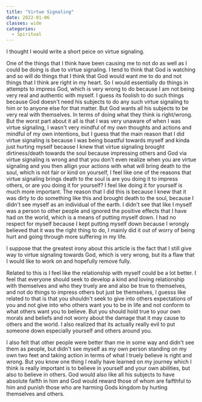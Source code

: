 ```yaml
---
title: "Virtue Signaling"
date: 2022-01-06
classes: wide
categories:
  - Spiritual 
---
```


I thought I would write a short peice on virtue signaling.

One of the things that I think have been causing me to not do as well as I could be doing is due to virtue signaling. I tend to think that God is watching and so will do things that I think that God would want me to do and not things that I think are right in my heart. So I would essentially do things in attempts to impress God, which is very wrong to do because I am not being very real and authentic with myself. I guess its foolish to do such things because God doesn't need his subjects to do any such virtue signaling to him or to anyone else for that matter. But God wants all his subjects to be very real with themselves. In terms of doing what they think is right/wrong. But the worst part about it all is that I was very unaware of when I was virtue signaling, I wasn't very mindful of my own thoughts and actions and mindful of my own intentions, but I guess that the main reason that I did virtue signaling is because I was being boastful towards myself and kinda just hurting myself because I knew that virtue signaling brought dirtiness/death towards the soul because impressing others and God via virtue signaling is wrong and that you don't even realize when you are virtue signaling and you then allign your actions with what will bring death to the soul, which is not fair or kind on yourself, I feel like one of the reasons that virtue signaling brings death to the soul is are you doing it to impress others, or are you doing it for yourself? I feel like doing it for yourself is much more important. The reason that I did this is because I knew that it was dirty to do something like this and brought death to the soul, because I didn't see myself as an individual of the earth. I didn't see that like I myself was a person to other people and ignored the positive effects that I have had on the world, which is a means of putting myself down. I had no respect for myself because I kept putting myself down because I wrongly believed that it was the right thing to do, I mainly did it out of worry of being hurt and going through more suffering in my life.

I suppose that the greatest irony about this article is the fact that I still give way to virtue signaling towards God, which is very wrong, but its a flaw that I would like to work on and hopefully remove fully. 

Related to this is I feel like the relationship with myself could be a lot better. I feel that everyone should seek to develop a kind and loving relationship with themselves and who they truely are and also be true to themselves, and not do things to impress others but just be themselves, I guesss like related to that is that you shouldn't seek to give into others expectations of you and not give into who others want you to be in life and not conform to what others want you to believe. But you should hold true to your own morals and beliefs and not worry about the damage that it may cause to others and the world. I also realized that its actually really evil to put someone down especially yourself and others around you. 

I also felt that other people were better than me in some way and didn't see them as people, but didn't see myself as my own person standing on my own two feet and taking action in terms of what I truely believe is right and wrong. But you know one thing I really have learned on my journey which I think is really important is to believe in yourself and your own abilities, but also to believe in others. 
God would also like all his subjects to have absolute faifth in him and God would reward those of whom are faifthful to him and punish those who are harming Gods kingdom by hurting themselves and others.
